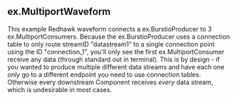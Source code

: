 ## ex.MultiportWaveform ##

This example Redhawk waveform connects a ex.BurstioProducer to 3 ex.MultiportConsumers. Because the ex.BurstioProducer uses a connection table to only route streamID "datastream1" to a single connection point using the ID "connection_1", you'll only see the first ex.MultiportConsumer receive any data (through standard out in terminal). This is by design - if you wanted to produce multiple different data streams and have each one *only* go to a different endpoint you need to use connection tables. Otherwise every downstream Component receives *every* data stream, which is undesirable in most cases.
